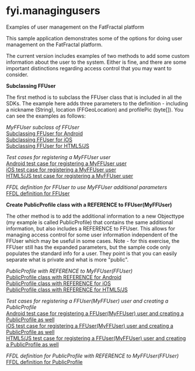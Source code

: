 fyi.managingusers
=================

Examples of user management on the FatFractal platform

This sample application demonstrates some of the options for doing user management on the FatFractal platform. 

The current version includes examples of two methods to add some custom information about the user to the system. Either is fine, and there are some important distinctions regarding access control that you may want to consider.

<strong>Subclassing FFUser</strong>

The first method is to subclass the FFUser class that is included in all the SDKs. The example here adds three parameters to the definition - including a nickname (String), location (FFGeoLocation) and profilePic (byte[]). You can see the examples as follows:

<em>MyFFUser subclass of FFUser</em><br>
<a href = https://github.com/FatFractal/fyi.managingusers/blob/master/ManagingUsersAndroidApp/src/com/fatfractal/fyi/managingusers/androidapp/model/MyFFUser.java>Subclassing FFUser for Android</a><br>
<a href = https://github.com/FatFractal/fyi.managingusers/blob/master/ManagingUsersIOSApp/ManagingUsersIOSApp/MyFFUser.h>Subclassing FFUser for iOS</a><br>
<a href = https://github.com/FatFractal/fyi.managingusers/blob/master/webapp/js/models.js#lines-1-14>Subclassing FFUser for HTML5/JS</a><br>

<em>Test cases for registering a MyFFUser user</em><br>
<a href = https://github.com/FatFractal/fyi.managingusers/blob/master/ManagingUsersAndroidApp/test/src/com/fatfractal/fyi/managingusers/androidapp/ManagingUsersAndroidAppTests.java#lines->Android test case for registering a MyFFUser user</a><br>
<a href = https://github.com/FatFractal/fyi.managingusers/blob/master/ManagingUsersIOSApp/ManagingUsersIOSAppTests/ManagingUsersIOSAppTests.m#lines-42-92>iOS test case for registering a MyFFUser user</a><br>
<a href = https://github.com/FatFractal/fyi.managingusers/blob/master/webapp/js/ManagingUsersTests.js>HTML5/JS test case for registering a MyFFUser user</a><br>

<em>FFDL definition for FFUser to use MyFFUser additional parameters</em><br>
<a href = https://github.com/FatFractal/fyi.managingusers/blob/master/ff-config/application.ffdl#line-21>FFDL definition for FFUser</a>

<strong>Create PublicProfile class with a REFERENCE to FFUser(MyFFUser)</strong>

The other method is to add the additional information to a new Objecttype (my example is called PublicProfile) that contains the same additional information, but also includes a REFERENCE to FFUser. This allows for managing access control for some user information independent of the FFUser which may be useful in some cases. Note - for this exercise, the FFUser still has the expanded parameters, but the sample code only populates the standard info for a user. They point is that you can easily separate what is private and what is more "public".

<em>PublicProfile with REFERENCE to MyFFUser(FFUser)</em><br>
<a href = https://github.com/FatFractal/fyi.managingusers/blob/master/ManagingUsersAndroidApp/src/com/fatfractal/fyi/managingusers/androidapp/model/PublicProfile.java>PublicProfile class with REFERENCE for Android</a><br>
<a href = https://github.com/FatFractal/fyi.managingusers/blob/master/ManagingUsersIOSApp/ManagingUsersIOSApp/PublicProfile.h>PublicProfile class with REFERENCE for iOS</a><br>
<a href = https://github.com/FatFractal/fyi.managingusers/blob/master/webapp/js/models.js#lines-16-28>PublicProfile class with REFERENCE for HTML5/JS</a><br>

<em>Test cases for registering a FFUser(MyFFUser) user and creating a PublicProfile</em><br>
<a href = https://github.com/FatFractal/fyi.managingusers/blob/master/ManagingUsersAndroidApp/test/src/com/fatfractal/fyi/managingusers/androidapp/ManagingUsersAndroidAppTests.java#lines-152-226>Android test case for registering a FFUser(MyFFUser) user and creating a PublicProfile as well</a><br>
<a href = https://github.com/FatFractal/fyi.managingusers/blob/master/ManagingUsersIOSApp/ManagingUsersIOSAppTests/ManagingUsersIOSAppTests.m#lines-94-129>iOS test case for registering a FFUser(MyFFUser) user and creating a PublicProfile as well</a><br>
<a href = https://github.com/FatFractal/fyi.managingusers/blob/master/webapp/js/ManagingUsersTests.js>HTML5/JS test case for registering a FFUser(MyFFUser) user and creating a PublicProfile as well</a><br>

<em>FFDL definition for PublicProfile with REFERENCE to MyFFUser(FFUser)</em><br>
<a href = https://github.com/FatFractal/fyi.managingusers/blob/master/ff-config/application.ffdl#line-25>FFDL definition for PublicProfile</a>


